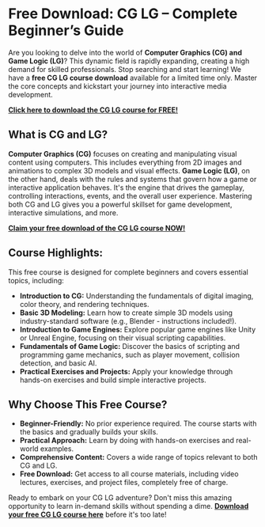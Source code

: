 # Free Download: CG LG – Complete Beginner’s Guide

Are you looking to delve into the world of **Computer Graphics (CG) and Game Logic (LG)**? This dynamic field is rapidly expanding, creating a high demand for skilled professionals. Stop searching and start learning! We have a **free CG LG course download** available for a limited time only. Master the core concepts and kickstart your journey into interactive media development.

[**Click here to download the CG LG course for FREE!**](https://udemywork.com/cg-lg)

## What is CG and LG?

**Computer Graphics (CG)** focuses on creating and manipulating visual content using computers. This includes everything from 2D images and animations to complex 3D models and visual effects. **Game Logic (LG)**, on the other hand, deals with the rules and systems that govern how a game or interactive application behaves. It's the engine that drives the gameplay, controlling interactions, events, and the overall user experience. Mastering both CG and LG gives you a powerful skillset for game development, interactive simulations, and more.

[**Claim your free download of the CG LG course NOW!**](https://udemywork.com/cg-lg)

## Course Highlights:

This free course is designed for complete beginners and covers essential topics, including:

*   **Introduction to CG:** Understanding the fundamentals of digital imaging, color theory, and rendering techniques.
*   **Basic 3D Modeling:** Learn how to create simple 3D models using industry-standard software (e.g., Blender - instructions included!).
*   **Introduction to Game Engines:** Explore popular game engines like Unity or Unreal Engine, focusing on their visual scripting capabilities.
*   **Fundamentals of Game Logic:** Discover the basics of scripting and programming game mechanics, such as player movement, collision detection, and basic AI.
*   **Practical Exercises and Projects:** Apply your knowledge through hands-on exercises and build simple interactive projects.

## Why Choose This Free Course?

*   **Beginner-Friendly:** No prior experience required. The course starts with the basics and gradually builds your skills.
*   **Practical Approach:** Learn by doing with hands-on exercises and real-world examples.
*   **Comprehensive Content:** Covers a wide range of topics relevant to both CG and LG.
*   **Free Download:** Get access to all course materials, including video lectures, exercises, and project files, completely free of charge.

Ready to embark on your CG LG adventure? Don't miss this amazing opportunity to learn in-demand skills without spending a dime. **[Download your free CG LG course here](https://udemywork.com/cg-lg)** before it's too late!
